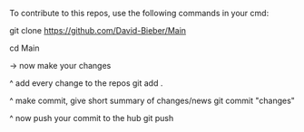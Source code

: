 To contribute to this repos, use the following commands in your cmd:




git clone https://github.com/David-Bieber/Main

cd Main

-> now make your changes

^ add every change to the repos
git add .

^ make commit, give short summary of changes/news
git commit "changes"

^ now push your commit to the hub
git push
